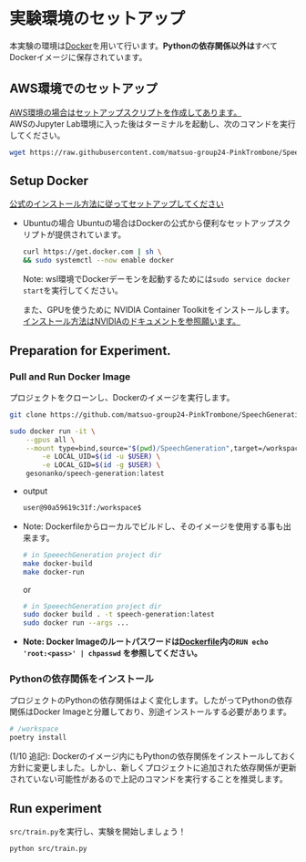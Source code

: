 # 実験環境のセットアップ

本実験の環境は[Docker](https://docs.docker.com/)を用いて行います。**Pythonの依存関係以外は**すべてDockerイメージに保存されています。

## AWS環境でのセットアップ

[AWS環境の場合はセットアップスクリプトを作成してあります。](/scripts/setup-on-aws.sh)  
AWSのJupyter Lab環境に入った後はターミナルを起動し、次のコマンドを実行してください。 

```sh
wget https://raw.githubusercontent.com/matsuo-group24-PinkTrombone/SpeechGeneration/main/scripts/setup-on-aws.sh && sh ./setup-on-aws.sh
```

## Setup Docker

[公式のインストール方法に従ってセットアップしてください](https://docs.docker.com/get-docker/)

- Ubuntuの場合
  Ubuntuの場合はDockerの公式から便利なセットアップスクリプトが提供されています。

  ```sh
  curl https://get.docker.com | sh \
  && sudo systemctl --now enable docker
  ```

  Note: wsl環境でDockerデーモンを起動するためには`sudo service docker start`を実行してください。

  また、GPUを使うために NVIDIA Container Toolkitをインストールします。[インストール方法はNVIDIAのドキュメントを参照願います。](https://docs.nvidia.com/datacenter/cloud-native/container-toolkit/install-guide.html#setting-up-nvidia-container-toolkit)

## Preparation for Experiment.

### Pull and Run Docker Image

プロジェクトをクローンし、Dockerのイメージを実行します。

```sh
git clone https://github.com/matsuo-group24-PinkTrombone/SpeechGeneration.git
```

```sh
sudo docker run -it \
    --gpus all \
    --mount type=bind,source="$(pwd)/SpeechGeneration",target=/workspace \
		-e LOCAL_UID=$(id -u $USER) \
		-e LOCAL_GID=$(id -g $USER) \
    gesonanko/speech-generation:latest
```

- output

  ```sh
  user@90a59619c31f:/workspace$
  ```

- Note: Dockerfileからローカルでビルドし、そのイメージを使用する事も出来ます。

  ```sh
  # in SpeeechGeneration project dir
  make docker-build
  make docker-run
  ```

  or

  ```sh
  # in SpeeechGeneration project dir
  sudo docker build . -t speech-generation:latest
  sudo docker run --args ...
  ```

- **Note: Docker Imageのルートパスワードは[Dockerfile](/Dockerfile)内の`RUN echo 'root:<pass>' | chpasswd` を参照してください。**

### Pythonの依存関係をインストール

プロジェクトのPythonの依存関係はよく変化します。したがってPythonの依存関係はDocker Imageと分離しており、別途インストールする必要があります。

```sh
# /workspace
poetry install
```

(1/10 追記): Dockerのイメージ内にもPythonの依存関係をインストールしておく方針に変更しました。しかし、新しくプロジェクトに追加された依存関係が更新されていない可能性があるので上記のコマンドを実行することを推奨します。

## Run experiment

`src/train.py`を実行し、実験を開始しましょう！

```sh
python src/train.py
```
